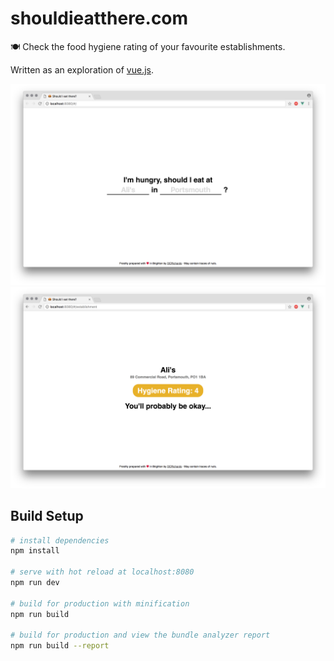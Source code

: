 # shouldieatthere.com

🍽 Check the food hygiene rating of your favourite establishments.

Written as an exploration of [vue.js](https://vuejs.org/).

![Home Screen](./screenshots/1.png)
![Establishment Screen](./screenshots/2.png)

## Build Setup

``` bash
# install dependencies
npm install

# serve with hot reload at localhost:8080
npm run dev

# build for production with minification
npm run build

# build for production and view the bundle analyzer report
npm run build --report
```
